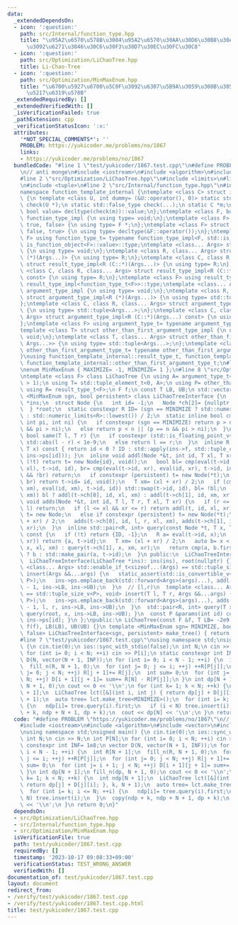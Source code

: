 ```yaml
---
data:
  _extendedDependsOn:
  - icon: ':question:'
    path: src/Internal/function_type.hpp
    title: "\u95A2\u6570\u578B\u3084\u95A2\u6570\u30AA\u30D6\u30B8\u30A7\u30AF\u30C8\
      \u3092\u6271\u3046\u30C6\u30F3\u30D7\u30EC\u30FC\u30C8"
  - icon: ':question:'
    path: src/Optimization/LiChaoTree.hpp
    title: Li-Chao-Tree
  - icon: ':question:'
    path: src/Optimization/MinMaxEnum.hpp
    title: "\u6700\u5927\u6700\u5C0F\u3092\u6307\u5B9A\u3059\u308B\u305F\u3081\u306E\
      \u5217\u6319\u578B"
  _extendedRequiredBy: []
  _extendedVerifiedWith: []
  _isVerificationFailed: true
  _pathExtension: cpp
  _verificationStatusIcon: ':x:'
  attributes:
    '*NOT_SPECIAL_COMMENTS*': ''
    PROBLEM: https://yukicoder.me/problems/no/1867
    links:
    - https://yukicoder.me/problems/no/1867
  bundledCode: "#line 1 \"test/yukicoder/1867.test.cpp\"\n#define PROBLEM \"https://yukicoder.me/problems/no/1867\"\
    \n// anti monge\n#include <iostream>\n#include <algorithm>\n#include <vector>\n\
    #line 2 \"src/Optimization/LiChaoTree.hpp\"\n#include <limits>\n#line 5 \"src/Optimization/LiChaoTree.hpp\"\
    \n#include <tuple>\n#line 2 \"src/Internal/function_type.hpp\"\n#include <type_traits>\n\
    namespace function_template_internal {\ntemplate <class C> struct is_function_object\
    \ {\n template <class U, int dummy= (&U::operator(), 0)> static std::true_type\
    \ check(U *);\n static std::false_type check(...);\n static C *m;\n static constexpr\
    \ bool value= decltype(check(m))::value;\n};\ntemplate <class F, bool, bool> struct\
    \ function_type_impl {\n using type= void;\n};\ntemplate <class F> struct function_type_impl<F,\
    \ true, false> {\n using type= F *;\n};\ntemplate <class F> struct function_type_impl<F,\
    \ false, true> {\n using type= decltype(&F::operator());\n};\ntemplate <class\
    \ F> using function_type_t= typename function_type_impl<F, std::is_function_v<F>,\
    \ is_function_object<F>::value>::type;\ntemplate <class... Args> struct result_type_impl\
    \ {\n using type= void;\n};\ntemplate <class R, class... Args> struct result_type_impl<R\
    \ (*)(Args...)> {\n using type= R;\n};\ntemplate <class C, class R, class... Args>\
    \ struct result_type_impl<R (C::*)(Args...)> {\n using type= R;\n};\ntemplate\
    \ <class C, class R, class... Args> struct result_type_impl<R (C::*)(Args...)\
    \ const> {\n using type= R;\n};\ntemplate <class F> using result_type_t= typename\
    \ result_type_impl<function_type_t<F>>::type;\ntemplate <class... Args> struct\
    \ argument_type_impl {\n using type= void;\n};\ntemplate <class R, class... Args>\
    \ struct argument_type_impl<R (*)(Args...)> {\n using type= std::tuple<Args...>;\n\
    };\ntemplate <class C, class R, class... Args> struct argument_type_impl<R (C::*)(Args...)>\
    \ {\n using type= std::tuple<Args...>;\n};\ntemplate <class C, class R, class...\
    \ Args> struct argument_type_impl<R (C::*)(Args...) const> {\n using type= std::tuple<Args...>;\n\
    };\ntemplate <class F> using argument_type_t= typename argument_type_impl<function_type_t<F>>::type;\n\
    template <class T> struct other_than_first_argument_type_impl {\n using type=\
    \ void;\n};\ntemplate <class T, class... Args> struct other_than_first_argument_type_impl<std::tuple<T,\
    \ Args...>> {\n using type= std::tuple<Args...>;\n};\ntemplate <class T> using\
    \ other_than_first_argument_type_t= typename other_than_first_argument_type_impl<T>::type;\n\
    }\nusing function_template_internal::result_type_t, function_template_internal::argument_type_t,\
    \ function_template_internal::other_than_first_argument_type_t;\n#line 2 \"src/Optimization/MinMaxEnum.hpp\"\
    \nenum MinMaxEnum { MAXIMIZE= -1, MINIMIZE= 1 };\n#line 8 \"src/Optimization/LiChaoTree.hpp\"\
    \ntemplate <class F> class LiChaoTree {\n using A= argument_type_t<F>;\n static_assert(std::tuple_size_v<A>\
    \ > 1);\n using T= std::tuple_element_t<0, A>;\n using P= other_than_first_argument_type_t<A>;\n\
    \ using R= result_type_t<F>;\n F f;\n const T LB, UB;\n std::vector<P> ps;\n template\
    \ <MinMaxEnum sgn, bool persistent> class LiChaoTreeInterface {\n  LiChaoTree\
    \ *ins;\n  struct Node {\n   int id= -1;\n   Node *ch[2]= {nullptr, nullptr};\n\
    \  } *root;\n  static constexpr R ID= (sgn == MINIMIZE ? std::numeric_limits<R>::max()\
    \ : std::numeric_limits<R>::lowest()) / 2;\n  static inline bool cmp(R p, R n,\
    \ int pi, int ni) {\n   if constexpr (sgn == MINIMIZE) return p > n || (p == n\
    \ && pi > ni);\n   else return p < n || (p == n && pi > ni);\n  }\n  static inline\
    \ bool same(T l, T r) {\n   if constexpr (std::is_floating_point_v<T>) return\
    \ std::abs(l - r) < 1e-9;\n   else return l == r;\n  }\n  inline R eval(int id,\
    \ T x) const { return id < 0 ? ID : std::apply(ins->f, std::tuple_cat(std::make_tuple(x),\
    \ ins->ps[id])); }\n  inline void addl(Node *&t, int id, T xl, T xr) {\n   if\
    \ (!t) return t= new Node{id}, void();\n   bool bl= cmp(eval(t->id, xl), eval(id,\
    \ xl), t->id, id), br= cmp(eval(t->id, xr), eval(id, xr), t->id, id);\n   if (!bl\
    \ && !br) return;\n   if constexpr (persistent) t= new Node(*t);\n   if (bl &&\
    \ br) return t->id= id, void();\n   T xm= (xl + xr) / 2;\n   if (cmp(eval(t->id,\
    \ xm), eval(id, xm), t->id, id)) std::swap(t->id, id), bl= !bl;\n   if (!same(xl,\
    \ xm)) bl ? addl(t->ch[0], id, xl, xm) : addl(t->ch[1], id, xm, xr);\n  }\n  inline\
    \ void adds(Node *&t, int id, T l, T r, T xl, T xr) {\n   if (r <= xl || xr <=\
    \ l) return;\n   if (l <= xl && xr <= r) return addl(t, id, xl, xr);\n   if (!t)\
    \ t= new Node;\n   else if constexpr (persistent) t= new Node(*t);\n   T xm= (xl\
    \ + xr) / 2;\n   adds(t->ch[0], id, l, r, xl, xm), adds(t->ch[1], id, l, r, xm,\
    \ xr);\n  }\n  inline std::pair<R, int> query(const Node *t, T x, T xl, T xr)\
    \ const {\n   if (!t) return {ID, -1};\n   R a= eval(t->id, x);\n   if (same(xl,\
    \ xr)) return {a, t->id};\n   T xm= (xl + xr) / 2;\n   auto b= x < xm ? query(t->ch[0],\
    \ x, xl, xm) : query(t->ch[1], x, xm, xr);\n   return cmp(a, b.first, t->id, b.second)\
    \ ? b : std::make_pair(a, t->id);\n  }\n public:\n  LiChaoTreeInterface()= default;\n\
    \  LiChaoTreeInterface(LiChaoTree *ins): ins(ins), root(nullptr) {}\n  template\
    \ <class... Args> std::enable_if_t<sizeof...(Args) == std::tuple_size_v<P>, void>\
    \ insert(Args &&...args) {\n   static_assert(std::is_convertible_v<std::tuple<Args...>,\
    \ P>);\n   ins->ps.emplace_back(std::forward<Args>(args)...), addl(root, ins->ps.size()\
    \ - 1, ins->LB, ins->UB);\n  }\n  // [l,r)\n  template <class... Args> std::enable_if_t<sizeof...(Args)\
    \ == std::tuple_size_v<P>, void> insert(T l, T r, Args &&...args) {\n   static_assert(std::is_convertible_v<std::tuple<Args...>,\
    \ P>);\n   ins->ps.emplace_back(std::forward<Args>(args)...), adds(root, ins->ps.size()\
    \ - 1, l, r, ins->LB, ins->UB);\n  }\n  std::pair<R, int> query(T x) const { return\
    \ query(root, x, ins->LB, ins->UB); }\n  const P &params(int id) const { return\
    \ ins->ps[id]; }\n };\npublic:\n LiChaoTree(const F &f, T LB= -2e9, T UB= 2e9):\
    \ f(f), LB(LB), UB(UB) {}\n template <MinMaxEnum sgn= MINIMIZE, bool persistent=\
    \ false> LiChaoTreeInterface<sgn, persistent> make_tree() { return this; }\n};\n\
    #line 7 \"test/yukicoder/1867.test.cpp\"\nusing namespace std;\nsigned main()\
    \ {\n cin.tie(0);\n ios::sync_with_stdio(false);\n int N;\n cin >> N;\n int P[N];\n\
    \ for (int i= 0; i < N; ++i) cin >> P[i];\n static constexpr int INF= 1e8;\n vector\
    \ D(N, vector(N + 1, INF));\n for (int i= 0; i < N - 1; ++i) {\n  int R[N + 1];\n\
    \  fill_n(R, N + 1, 0);\n  for (int j= 0; j <= i; ++j) ++R[P[j]];\n  for (int\
    \ j= 0; j < N; ++j) R[j + 1]+= R[j];\n  int sum= 0;\n  for (int j= i + 1; j <\
    \ N; ++j) D[i + 1][j + 1]= sum+= R[N] - R[P[j]];\n }\n int dp[N + 1];\n fill_n(dp,\
    \ N + 1, 0);\n cout << 0 << '\\n';\n for (int k= 1; k < N; ++k) {\n  int ndp[N\
    \ + 1];\n  LiChaoTree lct([&](int i, int j) { return dp[j] + D[j][i]; }, k, N\
    \ + 1);\n  auto tree= lct.make_tree<MINIMIZE>();\n  for (int i= k; i <= N; ++i)\
    \ {\n   ndp[i]= tree.query(i).first;\n   if (i < N) tree.insert(i);\n  }\n  copy(ndp\
    \ + k, ndp + N + 1, dp + k);\n  cout << dp[N] << '\\n';\n }\n return 0;\n}\n"
  code: "#define PROBLEM \"https://yukicoder.me/problems/no/1867\"\n// anti monge\n\
    #include <iostream>\n#include <algorithm>\n#include <vector>\n#include \"src/Optimization/LiChaoTree.hpp\"\
    \nusing namespace std;\nsigned main() {\n cin.tie(0);\n ios::sync_with_stdio(false);\n\
    \ int N;\n cin >> N;\n int P[N];\n for (int i= 0; i < N; ++i) cin >> P[i];\n static\
    \ constexpr int INF= 1e8;\n vector D(N, vector(N + 1, INF));\n for (int i= 0;\
    \ i < N - 1; ++i) {\n  int R[N + 1];\n  fill_n(R, N + 1, 0);\n  for (int j= 0;\
    \ j <= i; ++j) ++R[P[j]];\n  for (int j= 0; j < N; ++j) R[j + 1]+= R[j];\n  int\
    \ sum= 0;\n  for (int j= i + 1; j < N; ++j) D[i + 1][j + 1]= sum+= R[N] - R[P[j]];\n\
    \ }\n int dp[N + 1];\n fill_n(dp, N + 1, 0);\n cout << 0 << '\\n';\n for (int\
    \ k= 1; k < N; ++k) {\n  int ndp[N + 1];\n  LiChaoTree lct([&](int i, int j) {\
    \ return dp[j] + D[j][i]; }, k, N + 1);\n  auto tree= lct.make_tree<MINIMIZE>();\n\
    \  for (int i= k; i <= N; ++i) {\n   ndp[i]= tree.query(i).first;\n   if (i <\
    \ N) tree.insert(i);\n  }\n  copy(ndp + k, ndp + N + 1, dp + k);\n  cout << dp[N]\
    \ << '\\n';\n }\n return 0;\n}"
  dependsOn:
  - src/Optimization/LiChaoTree.hpp
  - src/Internal/function_type.hpp
  - src/Optimization/MinMaxEnum.hpp
  isVerificationFile: true
  path: test/yukicoder/1867.test.cpp
  requiredBy: []
  timestamp: '2023-10-17 09:08:33+09:00'
  verificationStatus: TEST_WRONG_ANSWER
  verifiedWith: []
documentation_of: test/yukicoder/1867.test.cpp
layout: document
redirect_from:
- /verify/test/yukicoder/1867.test.cpp
- /verify/test/yukicoder/1867.test.cpp.html
title: test/yukicoder/1867.test.cpp
---
```


